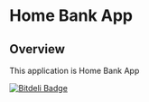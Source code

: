 # Home Bank App

## Overview

This application is Home Bank App


[![Bitdeli Badge](https://d2weczhvl823v0.cloudfront.net/freakru/homebank/trend.png)](https://bitdeli.com/free "Bitdeli Badge")

